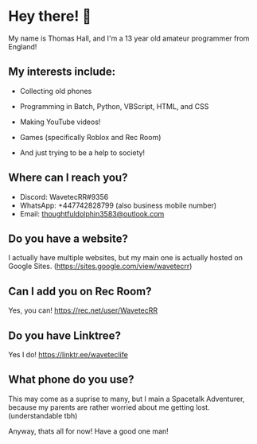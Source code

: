 # Hey there! 👋

My name is Thomas Hall, and I'm a 13 year old amateur programmer from England!

## My interests include: 

- Collecting old phones

- Programming in Batch, Python, VBScript, HTML, and CSS

- Making YouTube videos!

- Games (specifically Roblox and Rec Room)

- And just trying to be a help to society!

## Where can I reach you?
- Discord: WavetecRR#9356 
- WhatsApp: +447742828799 (also business mobile number)
- Email: thoughtfuldolphin3583@outlook.com

## Do you have a website?

I actually have multiple websites, but my main one is actually hosted on Google Sites. (https://sites.google.com/view/wavetecrr)

## Can I add you on Rec Room?

Yes, you can! https://rec.net/user/WavetecRR

## Do you have Linktree?

Yes I do! https://linktr.ee/waveteclife

## What phone do you use?

This may come as a suprise to many, but I main a Spacetalk Adventurer, because my parents are rather worried about me getting lost. (understandable tbh)

Anyway, thats all for now! Have a good one man!
